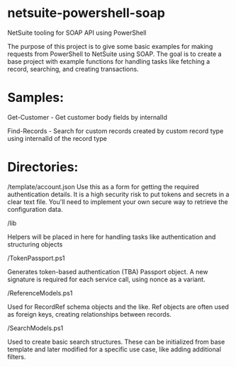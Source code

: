 # netsuite-powershell-soap
NetSuite tooling for SOAP API using PowerShell

The purpose of this project is to give some basic examples for making requests from PowerShell to NetSuite using SOAP. The goal is to create a base project with example functions for handling tasks like fetching a record, searching, and creating transactions.

# Samples:
Get-Customer - Get customer body fields by internalId

Find-Records - Search for custom records created by custom record type using internalId of the record type

# Directories:
/template/account.json
Use this as a form for getting the required authentication details. It is a high security risk to put tokens and secrets in a clear text file. You'll need to implement your own secure way to retrieve the configuration data.

/lib

Helpers will be placed in here for handling tasks like authentication and structuring objects

/TokenPassport.ps1

Generates token-based authentication (TBA) Passport object. A new signature is required for each service call, using nonce as a variant.

/ReferenceModels.ps1

Used for RecordRef schema objects and the like. Ref objects are often used as foreign keys, creating relationships between records.

/SearchModels.ps1

Used to create basic search structures. These can be initialized from base template and later modified for a specific use case, like adding additional filters.
        
